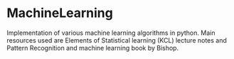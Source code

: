 # MachineLearning
Implementation of various machine learning algorithms in python. Main resources used are Elements of Statistical learning (KCL) lecture notes and Pattern Recognition and machine learning book by Bishop.